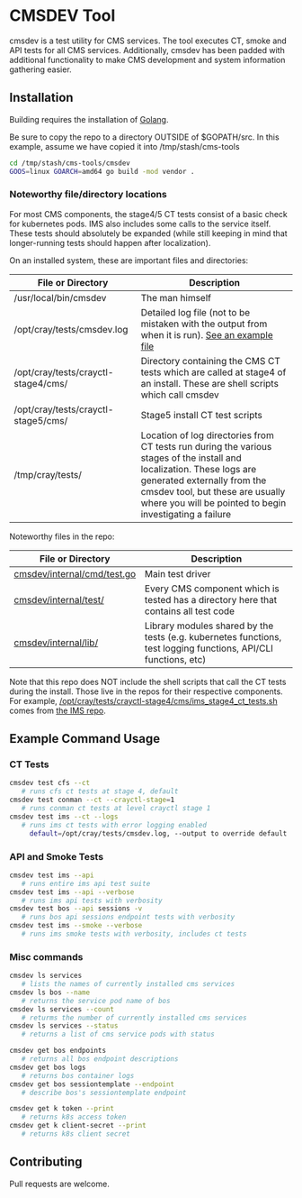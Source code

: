 # CMSDEV Tool

cmsdev is a test utility for CMS services. The tool executes CT, smoke and API tests for all CMS services. Additionally, cmsdev has been padded with additional functionality to make CMS development and system information gathering easier.

## Installation

Building requires the installation of [Golang](https://golang.org/doc/install).

Be sure to copy the repo to a directory OUTSIDE of $GOPATH/src. In this example, assume we have copied it into /tmp/stash/cms-tools

```bash
cd /tmp/stash/cms-tools/cmsdev
GOOS=linux GOARCH=amd64 go build -mod vendor .
```

### Noteworthy file/directory locations

For most CMS components, the stage4/5 CT tests consist of a basic check for kubernetes pods. IMS also includes some calls to the service itself. These tests should absolutely be expanded (while still keeping in mind that longer-running tests should happen after localization).

On an installed system, these are important files and directories:

| File or Directory | Description |
| ------------------|-------------|
| /usr/local/bin/cmsdev | The man himself |
| /opt/cray/tests/cmsdev.log | Detailed log file (not to be mistaken with the output from when it is run). [See an example file](examples/cmsdev.log) |
| /opt/cray/tests/crayctl-stage4/cms/ | Directory containing the CMS CT tests which are called at stage4 of an install. These are shell scripts which call cmsdev |
| /opt/cray/tests/crayctl-stage5/cms/ | Stage5 install CT test scripts |
| /tmp/cray/tests/ | Location of log directories from CT tests run during the various stages of the install and localization. These logs are generated externally from the cmsdev tool, but these are usually where you will be pointed to begin investigating a failure |

Noteworthy files in the repo:

| File or Directory | Description |
| ------------------|-------------|
| [cmsdev/internal/cmd/test.go](internal/cmd/test.go) | Main test driver |
| [cmsdev/internal/test/](internal/test/) | Every CMS component which is tested has a directory here that contains all test code |
| [cmsdev/internal/lib/](internal/lib/) | Library modules shared by the tests (e.g. kubernetes functions, test logging functions, API/CLI functions, etc) |

Note that this repo does NOT include the shell scripts that call the CT tests during the install. Those live in the repos for their respective components. For example, [/opt/cray/tests/crayctl-stage4/cms/ims_stage4_ct_tests.sh](https://stash.us.cray.com/projects/SCMS/repos/ims/browse/ct_tests/ims_stage4_ct_tests.sh) comes from [the IMS repo](https://stash.us.cray.com/projects/SCMS/repos/ims/browse).

## Example Command Usage
### CT Tests

```bash
cmsdev test cfs --ct
   # runs cfs ct tests at stage 4, default
cmsdev test conman --ct --crayctl-stage=1
   # runs conman ct tests at level crayctl stage 1
cmsdev test ims --ct --logs
   # runs ims ct tests with error logging enabled
     default=/opt/cray/tests/cmsdev.log, --output to override default
```

### API and Smoke Tests
```bash
cmsdev test ims --api
   # runs entire ims api test suite
cmsdev test ims --api --verbose
   # runs ims api tests with verbosity
cmsdev test bos --api sessions -v
   # runs bos api sessions endpoint tests with verbosity
cmsdev test ims --smoke --verbose
   # runs ims smoke tests with verbosity, includes ct tests
```


### Misc commands 
```bash
cmsdev ls services
   # lists the names of currently installed cms services
cmsdev ls bos --name
   # returns the service pod name of bos
cmsdev ls services --count
   # returms the number of currently installed cms services
cmsdev ls services --status
   # returns a list of cms service pods with status

cmsdev get bos endpoints
   # returns all bos endpoint descriptions
cmsdev get bos logs 
   # returns bos container logs 
cmsdev get bos sessiontemplate --endpoint
   # describe bos's sessiontemplate endpoint

cmsdev get k token --print
   # returns k8s access token
cmsdev get k client-secret --print
   # returns k8s client secret
```

## Contributing
Pull requests are welcome.
